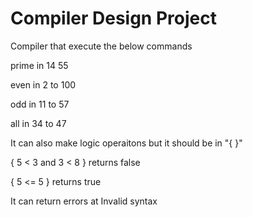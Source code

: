 # Compiler Design Project 

Compiler that execute the below commands

prime in 14 55

even in 2 to 100

odd in 11 to 57

all in 34 to 47

It can also make logic operaitons but it should be in "{ }"

{ 5 < 3 and 3 < 8 } returns false

{ 5 <= 5 } returns true 

It can return errors at Invalid syntax
